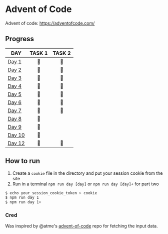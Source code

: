 # Advent of Code

Advent of code: https://adventofcode.com/

## Progress

| DAY                                                                             | TASK 1 | TASK 2 |
| ------------------------------------------------------------------------------- | :----: | :----: |
| [Day 1](https://github.com/kotlinski/advent-of-code/tree/main/src/2021/day-01)  |   🌟   |   🌟   |
| [Day 2](https://github.com/kotlinski/advent-of-code/tree/main/src/2021/day-02)  |   🌟   |   🌟   |
| [Day 3](https://github.com/kotlinski/advent-of-code/tree/main/src/2021/day-03)  |   🌟   |   🌟   |
| [Day 4](https://github.com/kotlinski/advent-of-code/tree/main/src/2021/day-04)  |   🌟   |   🌟   |
| [Day 5](https://github.com/kotlinski/advent-of-code/tree/main/src/2021/day-05)  |   🌟   |   🌟   |
| [Day 6](https://github.com/kotlinski/advent-of-code/tree/main/src/2021/day-06)  |   🌟   |   🌟   |
| [Day 7](https://github.com/kotlinski/advent-of-code/tree/main/src/2021/day-07)  |   🌟   |   🌟   |
| [Day 8](https://github.com/kotlinski/advent-of-code/tree/main/src/2021/day-08)  |   🌟   |        |
| [Day 9](https://github.com/kotlinski/advent-of-code/tree/main/src/2021/day-09)  |   🌟   |        |
| [Day 10](https://github.com/kotlinski/advent-of-code/tree/main/src/2021/day-10) |   🌟   |
| [Day 12](https://github.com/kotlinski/advent-of-code/tree/main/src/2021/day-12) |   🌟   |   🌟   |

## How to run

1. Create a `cookie` file in the directory and put your session cookie from the site
2. Run in a terminal `npm run day [day]` or `npm run day [day]+` for part two

```sh
$ echo your_session_cookie_token > cookie
$ npm run day 1
$ npm run day 1+
```

### Cred

Was inspired by @atme's [advent-of-code](https://github.com/atme/advent-of-code-2021) repo for fetching the input data.
